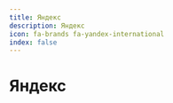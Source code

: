 ```yaml
---
title: Яндекс
description: Яндекс
icon: fa-brands fa-yandex-international
index: false
---
```


# Яндекс
